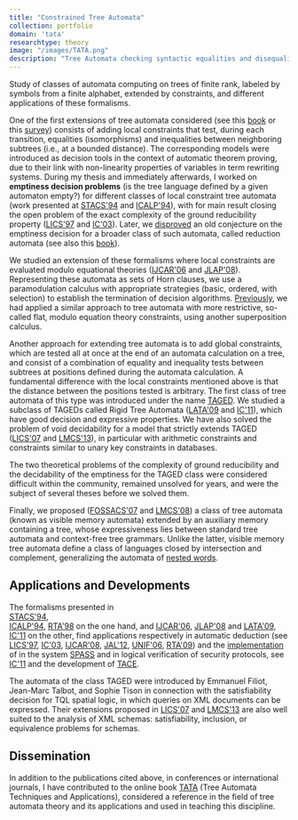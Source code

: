 ```yaml
---
title: "Constrained Tree Automata"
collection: portfolio
domain: 'tata'
researchtype: theory
image: "/images/TATA.png"
description: "Tree Automata checking syntactic equalities and disequalities of subtrees."
---
```

Study of classes of automata computing on trees of finite rank, labeled by symbols from a finite alphabet, extended by constraints, and different applications of these formalisms.

One of the first extensions of tree automata considered (see this [book](https://inria.hal.science/hal-03367725) or this [survey](https://inria.hal.science/hal-00840959)) consists of adding local constraints that test, during each transition, equalities (isomorphisms) and inequalities between neighboring subtrees (i.e., at a bounded distance). The corresponding models were introduced as decision tools in the context of automatic theorem proving, due to their link with non-linearity properties of variables in term rewriting systems. During my thesis and immediately afterwards, I worked on **emptiness decision problems** (is the tree language defined by a given automaton empty?) for different classes of local constraint tree automata (work presented at [STACS'94](https://doi.org/10.1007/3-540-57785-8_138) and [ICALP'94](https://hal.science/hal-01820506v1)), with for main result closing the open problem of the exact complexity of the ground reducibility property  ([LICS'97](https://doi.ieeecomputersociety.org/10.1109/LICS.1997.614922) and [IC'03](https://inria.hal.science/inria-00578859)).
Later, we [disproved](../../publication/2008-01-01-Tree-automata-with-equality-constraints-modulo-equational-theories) 
an old conjecture on the emptiness decision for a broader class of such automata, called reduction automata 
(see also  this [book](https://inria.hal.science/hal-03367725)).

We studied an extension of these formalisms where local constraints are evaluated modulo equational theories ([IJCAR'06](https://inria.hal.science/inria-00071215) and [JLAP'08](../../publication/2008-01-01-Tree-automata-with-equality-constraints-modulo-equational-theories)). Representing these automata as sets of Horn clauses, we use a paramodulation calculus with appropriate strategies (basic, ordered, with selection) to establish the termination of decision algorithms. [Previously](https://doi.org/10.1007/BFb0052362), we had applied a similar approach to tree automata with more restrictive, so-called flat, modulo equation theory constraints, using another superposition calculus.

Another approach for extending tree automata is to add global constraints, which are tested all at once at the end of an automata calculation on a tree, and consist of a combination of equality and inequality tests between subtrees at positions defined during the automata calculation. A fundamental difference with the local constraints mentioned above is that the distance between the positions tested is arbitrary. The first class of tree automata of this type was introduced under the name [TAGED](https://hal.archives-ouvertes.fr/hal-00526987). We studied a subclass of TAGEDs called Rigid Tree Automata ([LATA'09](../../publication/2009-04-01-Rigid-Tree-Automata) and [IC'11](../../publication/2011-02-01-Rigid-Tree-Automata-and-Applications)), which have good decision and expressive properties. We have also solved the problem of void decidability for a model that strictly extends TAGED ([LICS'07](../../publication/2010-07-01-The-Emptiness-Problem-for-Tree-Automata-with-Global-Constraints) and [LMCS'13](../../publication/2013-01-01-Decidable-Classes-of-Tree-Automata-Mixing-Local-and-Global-Constraints-Modulo-Flat-Theories)), in particular with arithmetic constraints and constraints similar to unary key constraints in databases.

The two theoretical problems of the complexity of ground reducibility  and the decidability of the emptiness  for the TAGED class were considered difficult within the community, remained unsolved for years, and were the subject of several theses before we solved them.

Finally, we proposed 
([FOSSACS'07](../../publication/2007-03-01-Tree-Automata-with-Memory-Visibility-and-Structural-Constraints) and 
 [LMCS'08](../../publication/2008-06-01-Visibly-Tree-Automata-with-Memory-and-Constraints)) 
 a class of tree automata (known as visible memory automata) extended by an auxiliary memory containing a tree, whose expressiveness lies between standard tree automata and context-free tree grammars. Unlike the latter, visible memory tree automata define a class of languages closed by intersection and complement, generalizing the automata of [nested words](https://doi.org/10.1145/1516512.1516518).



## Applications and Developments

The formalisms presented in  
[STACS'94](https://doi.org/10.1007/3-540-57785-8_138),  
[ICALP'94](https://hal.science/hal-01820506v1), 
[RTA'98](https://doi.org/10.1007/BFb0052362) 
on the one hand, and 
[IJCAR'06](https://hal.science/inria-00579011), 
[JLAP'08](../../publication/2008-01-01-Tree-automata-with-equality-constraints-modulo-equational-theories) and 
[LATA'09](../../publication/2009-04-01-Rigid-Tree-Automata), [IC'11](../../publication/2011-02-01-Rigid-Tree-Automata-and-Applications) 
on the other, find applications respectively in automatic deduction (see 
[LICS'97](https://doi.ieeecomputersociety.org/10.1109/LICS.1997.614922), 
[IC'03](https://inria.hal.science/inria-00578859), 
[IJCAR'08](../../publication/2008-08-01-Automated-Induction-with-Constrained-Tree-Automata), 
[JAL'12](../../publication/2012-01-01-Sufficient-Completeness-Verification-for-Conditional-and-Constrained-Term-Rewriting-Systems), 
[UNIF'06](https://inria.hal.science/inria-00579017), 
[RTA'09](../../publication/2009-06-01-Unique-Normalization-for-Shallow-TRS)) 
and the 
[implementation](https://doi.org/10.1007/BFb0052362) of in the system 
[SPASS](../../software/1997-SPASS/) 
and in logical verification of security protocols, 
see [IC'11](../../publication/2011-02-01-Rigid-Tree-Automata-and-Applications) and the development of [TACE](../../software/2006-TACE/).

The automata of the class TAGED were introduced by Emmanuel Filiot, Jean-Marc Talbot, and Sophie Tison in connection with the satisfiability decision for TQL spatial logic, 
in which queries on XML documents can be expressed. 
Their extensions proposed in 
[LICS'07](../../publication/2010-07-01-The-Emptiness-Problem-for-Tree-Automata-with-Global-Constraints) and 
[LMCS'13](../../publication/2013-01-01-Decidable-Classes-of-Tree-Automata-Mixing-Local-and-Global-Constraints-Modulo-Flat-Theories) 
are also well suited to the analysis of XML schemas: satisfiability, inclusion, or equivalence problems for schemas.


## Dissemination

In addition to the publications cited above, in conferences or international journals, I have contributed to the online book [TATA](https://inria.hal.science/hal-03367725) (Tree Automata Techniques and Applications), considered a reference in the field of tree automata theory and its applications and used in teaching this discipline.